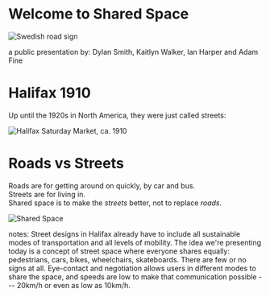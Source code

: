 # Welcome to Shared Space

![Swedish road sign](http://upload.wikimedia.org/wikipedia/commons/3/37/Sweden_road_sign_E9.svg)

a public presentation by: Dylan Smith, Kaitlyn Walker, Ian Harper and Adam Fine  

# Halifax 1910

Up until the 1920s in North America, they were just called streets:

![Halifax Saturday Market, ca. 1910](http://canadashadow.files.wordpress.com/2014/03/whalifax-market-n-s.jpg)

# Roads vs Streets

Roads are for getting around on quickly, by car and bus.  
Streets are for living in.  
Shared space is to make the *streets* better, not to replace *roads*.  

![Shared Space](http://upload.wikimedia.org/wikipedia/commons/5/55/New_Road%2C_Brighton_-_shared_space.jpg)

notes: Street designs in Halifax already have to include all sustainable modes of transportation and all levels of mobility. The idea we're presenting today is a concept of street space where everyone shares equally: pedestrians, cars, bikes, wheelchairs, skateboards. There are few or no signs at all. Eye-contact and negotiation allows users in different modes to share the space, and speeds are low to make that communication possible --- 20km/h or even as low as 10km/h. 
